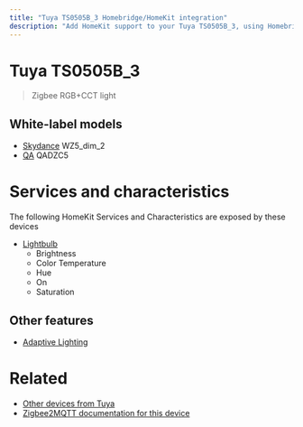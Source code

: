 ```yaml
---
title: "Tuya TS0505B_3 Homebridge/HomeKit integration"
description: "Add HomeKit support to your Tuya TS0505B_3, using Homebridge, Zigbee2MQTT and homebridge-z2m."
---
```

<!---
This file has been GENERATED using src/docgen/docgen.ts
DO NOT EDIT THIS FILE MANUALLY!
-->
# Tuya TS0505B_3
> Zigbee RGB+CCT light


## White-label models
* [Skydance](../index.md#skydance) WZ5_dim_2
* [QA](../index.md#qa) QADZC5

# Services and characteristics
The following HomeKit Services and Characteristics are exposed by
these devices

* [Lightbulb](../../light.md)
  * Brightness
  * Color Temperature
  * Hue
  * On
  * Saturation

## Other features
* [Adaptive Lighting](../../light.md)

# Related
* [Other devices from Tuya](../index.md#tuya)
* [Zigbee2MQTT documentation for this device](https://www.zigbee2mqtt.io/devices/TS0505B_3.html)
